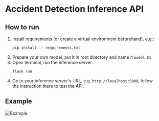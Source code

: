 # Accident Detection Inference API

## How to run

1. Install requirements (or create a virtual environment beforehand), e.g.:
    ```bash
    pip install -r requirements.txt
    ```
2. Prepare your own model, put it in root directory and name it `model.h5`
3. Open terminal, run the inference server:
    ```bash
    flask run
    ```
4. Go to your inference server's URL, e.g. `http://localhost:5000`, follow the instruction there to test the API.

## Example

![Example](https://github.com/zeerafle/cctv-inference/blob/master/example.gif)


